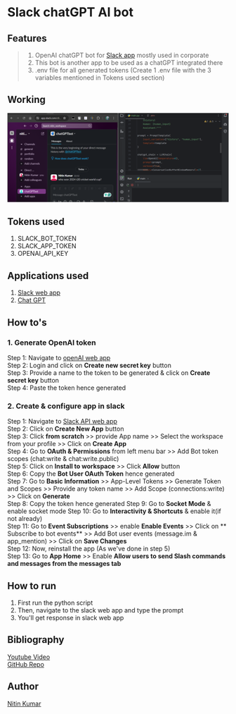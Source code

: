 # Slack chatGPT AI bot

## Features

> 1. OpenAI chatGPT bot for [Slack app](https://app.slack.com/) mostly used in corporate  
> 2. This bot is another app to be used as a chatGPT integrated there  
> 3. .env file for all generated tokens (Create 1 .env file with the 3 variables mentioned in Tokens used section)  

## Working

![img.png](img.png)

## Tokens used

1. SLACK_BOT_TOKEN
2. SLACK_APP_TOKEN
3. OPENAI_API_KEY

## Applications used 

1. [Slack web app](https://app.slack.com/)  
2. [Chat GPT](https://platform.openai.com/)
 
## How to's 

### 1. Generate OpenAI token 

Step 1: Navigate to [openAI web app](https://platform.openai.com/settings/profile?tab=api-keys)  
Step 2: Login and click on **Create new secret key** button  
Step 3: Provide a name to the token to be generated & click on **Create secret key** button  
Step 4: Paste the token hence generated

### 2. Create & configure app in slack 

Step 1: Navigate to [Slack API web app](https://api.slack.com/apps?new_app=1)  
Step 2: Click on **Create New App** button  
Step 3: Click **from scratch** >> provide App name >> Select the workspace from your profile >> Click on **Create App**  
Step 4: Go to **OAuth & Permissions** from left menu bar >> Add Bot token scopes (chat:write & chat:write.public)  
Step 5: Click on **Install to workspace**  >> Click **Allow** button  
Step 6: Copy the **Bot User OAuth Token** hence generated  
Step 7: Go to **Basic Information** >> App-Level Tokens >> Generate Token and Scopes >> Provide any token name >> Add Scope (connections:write) >> Click on **Generate**  
Step 8: Copy the token hence generated
Step 9: Go to **Socket Mode** & enable socket mode
Step 10: Go to **Interactivity & Shortcuts** & enable it(if not already)  
Step 11: Go to **Event Subscriptions** >> enable **Enable Events** >> Click on **
Subscribe to bot events** >> Add Bot user events (message.im & app_mention) >> Click on **Save Changes**  
Step 12: Now, reinstall the app (As we've done in step 5)  
Step 13: Go to **App Home** >> Enable **Allow users to send Slash commands and messages from the messages tab**  

## How to run

1. First run the python script
2. Then, navigate to the slack web app and type the prompt  
3. You'll get response in slack web app  

## Bibliography

[Youtube Video](https://youtu.be/Luujq0t0J7A?si=-oDoNHTGj9XbVEHo)  
[GitHub Repo](https://github.com/patilanirudh/Slack_bot)  

## Author

[Nitin Kumar](https://linkedin.com/in/nitin30kumar/)  

